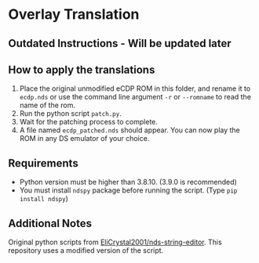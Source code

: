 # Overlay Translation
## Outdated Instructions - Will be updated later

## How to apply the translations
1. Place the original unmodified eCDP ROM in this folder, and rename it to `ecdp.nds` or use the command line argument `-r` or `--romname` to read the name of the rom.
2. Run the python script `patch.py`.
3. Wait for the patching process to complete.
4. A file named `ecdp_patched.nds` should appear. You can now play the ROM in any DS emulator of your choice.

## Requirements
- Python version must be higher than 3.8.10. (3.9.0 is recommended)
- You must install `ndspy` package before running the script. (Type `pip install ndspy`)

## Additional Notes
Original python scripts from [EliCrystal2001/nds-string-editor](https://github.com/EliCrystal2001/nds-string-editor). This repository uses a modified version of the script.
